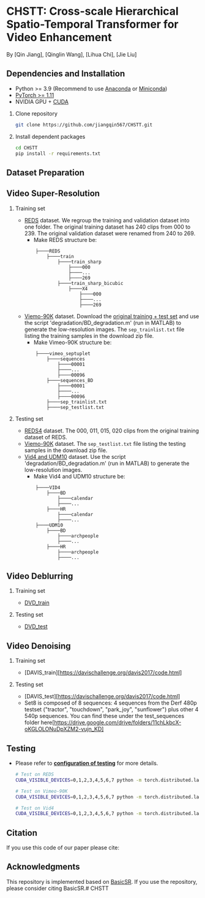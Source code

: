 # CHSTT: Cross-scale Hierarchical Spatio-Temporal Transformer for Video Enhancement 

By [Qin Jiang], [Qinglin Wang], [Lihua Chi], [Jie Liu]

## Dependencies and Installation

- Python >= 3.9 (Recommend to use [Anaconda](https://www.anaconda.com/download/#linux) or [Miniconda](https://docs.conda.io/en/latest/miniconda.html))
- [PyTorch >= 1.11](https://pytorch.org/)
- NVIDIA GPU + [CUDA](https://developer.nvidia.com/cuda-downloads)

1. Clone repository

    ```bash
    git clone https://github.com/jiangqin567/CHSTT.git
    ```

2. Install dependent packages

    ```bash
    cd CHSTT
    pip install -r requirements.txt
    ```


## Dataset Preparation

## Video Super-Resolution
1. Training set
	* [REDS](https://seungjunnah.github.io/Datasets/reds.html) dataset. We regroup the training and validation dataset into one folder. The original training dataset has 240 clips from 000 to 239. The original validation dataset were renamed from 240 to 269.
		- Make REDS structure be:
	    ```
			├────REDS
				├────train
					├────train_sharp
						├────000
						├────...
						├────269
					├────train_sharp_bicubic
						├────X4
							├────000
							├────...
							├────269
        ```
	* [Viemo-90K](https://github.com/anchen1011/toflow) dataset. Download the [original training + test set](http://data.csail.mit.edu/tofu/dataset/vimeo_septuplet.zip) and use the script 'degradation/BD_degradation.m' (run in MATLAB) to generate the low-resolution images. The `sep_trainlist.txt` file listing the training samples in the download zip file.
		- Make Vimeo-90K structure be:
		```
			├────vimeo_septuplet
				├────sequences
					├────00001
					├────...
					├────00096
				├────sequences_BD
					├────00001
					├────...
					├────00096
				├────sep_trainlist.txt
				├────sep_testlist.txt
        ```

2. Testing set
	* [REDS4](https://seungjunnah.github.io/Datasets/reds.html) dataset. The 000, 011, 015, 020 clips from the original training dataset of REDS.
    * [Viemo-90K](https://github.com/anchen1011/toflow) dataset. The `sep_testlist.txt` file listing the testing samples in the download zip file.
    * [Vid4 and UDM10](https://www.terabox.com/web/share/link?surl=LMuQCVntRegfZSxn7s3hXw&path=%2Fproject%2Fpfnl) dataset. Use the script 'degradation/BD_degradation.m' (run in MATLAB) to generate the low-resolution images.
		- Make Vid4 and UDM10 structure be:
		```
			├────VID4
				├────BD
					├────calendar
					├────...
				├────HR
					├────calendar
					├────...
			├────UDM10
				├────BD
					├────archpeople
					├────...
				├────HR
					├────archpeople
					├────...
        ```
## Video Deblurring
1.  Training set
    * [DVD_train](https://www.cs.ubc.ca/labs/imager/tr/2017/DeepVideoDeblurring)
    
2. Testing set
    * [DVD_test](https://www.cs.ubc.ca/labs/imager/tr/2017/DeepVideoDeblurring)
   
## Video Denoising

1. Training set
    * [DAVIS_train][https://davischallenge.org/davis2017/code.html]
   
2. Testing set
    * [DAVIS_test][https://davischallenge.org/davis2017/code.html]
    * Set8 is composed of 8 sequences: 4 sequences from the Derf 480p testset ("tractor", "touchdown", "park_joy", "sunflower") plus other 4 540p sequences. You can find these under the test_sequences folder here[https://drive.google.com/drive/folders/11chLkbcX-oKGLOLONuDpXZM2-vujn_KD]

## Testing

- Please refer to **[configuration of testing](options/test/)** for more details.

    ```bash
    # Test on REDS
    CUDA_VISIBLE_DEVICES=0,1,2,3,4,5,6,7 python -m torch.distributed.launch --nproc_per_node=8 --master_port=4321 basicsr/test.py -opt options/test/test_chstt_x4_REDS.yml --launcher pytorch

    # Test on Vimeo-90K
    CUDA_VISIBLE_DEVICES=0,1,2,3,4,5,6,7 python -m torch.distributed.launch --nproc_per_node=8 --master_port=4321 basicsr/test.py -opt options/test/test_chstt_x4_Vimeo.yml --launcher pytorch

    # Test on Vid4
    CUDA_VISIBLE_DEVICES=0,1,2,3,4,5,6,7 python -m torch.distributed.launch --nproc_per_node=8 --master_port=4321 basicsr/test.py -opt options/test/test_chstt_x4_Vid4.yml --launcher pytorch
    ```

## Citation

If you use this code of our paper please cite:


## Acknowledgments

This repository is implemented based on [BasicSR](https://github.com/xinntao/BasicSR). If you use the repository, please consider citing BasicSR.# CHSTT
